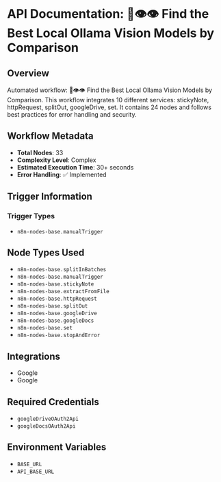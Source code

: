 # API Documentation: 🦙👁️👁️ Find the Best Local Ollama Vision Models by Comparison

## Overview
Automated workflow: 🦙👁️👁️ Find the Best Local Ollama Vision Models by Comparison. This workflow integrates 10 different services: stickyNote, httpRequest, splitOut, googleDrive, set. It contains 24 nodes and follows best practices for error handling and security.

## Workflow Metadata
- **Total Nodes**: 33
- **Complexity Level**: Complex
- **Estimated Execution Time**: 30+ seconds
- **Error Handling**: ✅ Implemented

## Trigger Information
### Trigger Types
- `n8n-nodes-base.manualTrigger`

## Node Types Used
- `n8n-nodes-base.splitInBatches`
- `n8n-nodes-base.manualTrigger`
- `n8n-nodes-base.stickyNote`
- `n8n-nodes-base.extractFromFile`
- `n8n-nodes-base.httpRequest`
- `n8n-nodes-base.splitOut`
- `n8n-nodes-base.googleDrive`
- `n8n-nodes-base.googleDocs`
- `n8n-nodes-base.set`
- `n8n-nodes-base.stopAndError`

## Integrations
- Google
- Google

## Required Credentials
- `googleDriveOAuth2Api`
- `googleDocsOAuth2Api`

## Environment Variables
- `BASE_URL`
- `API_BASE_URL`
